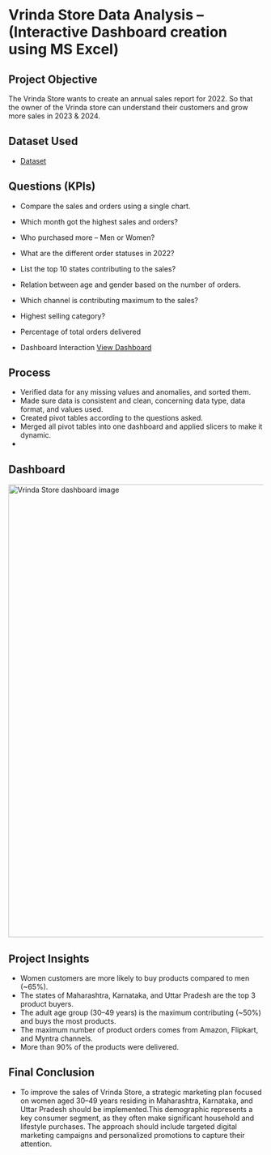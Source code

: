 # Vrinda Store Data Analysis – (Interactive Dashboard creation using MS Excel)
## Project Objective
The Vrinda Store wants to create an annual sales report for 2022. So that the owner of the Vrinda store can understand their customers and grow more sales in 2023 & 2024.

## Dataset Used
- <a href="https://github.com/RainyPrajapati/Data-Analysis-Dashboard/blob/main/Vrinda%20Store%20Data%20Analysis.xlsx">Dataset</a>
## Questions (KPIs)
-	Compare the sales and orders using a single chart.
-	Which month got the highest sales and orders?
- Who purchased more – Men or Women?
-	What are the different order statuses in 2022?
-	List the top 10 states contributing to the sales?
-	Relation between age and gender based on the number of orders.
-	Which channel is contributing maximum to the sales?
-	Highest selling category?
-	Percentage of total orders delivered

-	Dashboard Interaction <a href="https://github.com/RainyPrajapati/Data-Analysis-Dashboard/blob/main/Vrinda%20Store%20dashboard%20image.png">View Dashboard</a>

## Process
-	Verified data for any missing values and anomalies, and sorted them.
- Made sure data is consistent and clean, concerning data type, data format, and values used.
- Created pivot tables according to the questions asked.
-	Merged all pivot tables into one dashboard and applied slicers to make it dynamic.
-	
## Dashboard 
<img width="2616" height="894" alt="Vrinda Store dashboard image" src="https://github.com/user-attachments/assets/68811d2d-7776-4755-a1e9-f00e06109dd1" />

## Project Insights
- Women customers are more likely to buy products compared to men (~65%).
- The states of Maharashtra, Karnataka, and Uttar Pradesh are the top 3 product buyers.
- The adult age group (30–49 years) is the maximum contributing (~50%) and buys the most products.
- The maximum number of product orders comes from Amazon, Flipkart, and Myntra channels.
- More than 90% of the products were delivered.

## Final Conclusion
- To improve the sales of Vrinda Store, a strategic marketing plan focused on women aged 30–49 years residing in Maharashtra, Karnataka, and Uttar Pradesh should be implemented.This demographic represents a key consumer segment, as they often make significant household and lifestyle purchases. The approach should include targeted digital marketing campaigns and personalized promotions to capture their attention.






   

